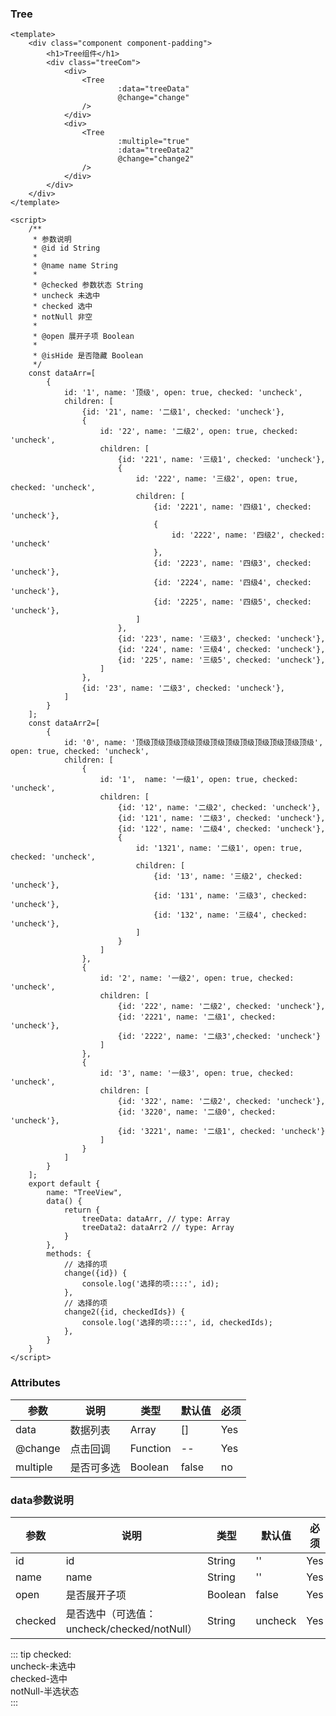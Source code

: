 ### Tree

<template>
    <div class="component component-padding">
        <h1>Tree组件</h1>
        <div class="treeCom">
            <div>
                <Tree
                        :data="treeData"
                        @change="change"
                />
            </div>
            <div>
                <Tree
                        :multiple="true"
                        :data="treeData2"
                        @change="change2"
                />
            </div>
        </div>
    </div>
</template>

<script>
    /**
     * 参数说明 
     * @id id String
     *
     * @name name String
     *
     * @checked 参数状态 String
     * uncheck 未选中
     * checked 选中
     * notNull 非空
     *
     * @open 展开子项 Boolean
     * 
     * @isHide 是否隐藏 Boolean
     */
    const dataArr=[
        {
            id: '1', name: '顶级', open: true, checked: 'uncheck',
            children: [
                {id: '21', name: '二级1', checked: 'uncheck'},
                {
                    id: '22', name: '二级2', open: true, checked: 'uncheck',
                    children: [
                        {id: '221', name: '三级1', checked: 'uncheck'},
                        {
                            id: '222', name: '三级2', open: true, checked: 'uncheck',
                            children: [
                                {id: '2221', name: '四级1', checked: 'uncheck'},
                                {
                                    id: '2222', name: '四级2', checked: 'uncheck'
                                },
                                {id: '2223', name: '四级3', checked: 'uncheck'},
                                {id: '2224', name: '四级4', checked: 'uncheck'},
                                {id: '2225', name: '四级5', checked: 'uncheck'},
                            ]
                        },
                        {id: '223', name: '三级3', checked: 'uncheck'},
                        {id: '224', name: '三级4', checked: 'uncheck'},
                        {id: '225', name: '三级5', checked: 'uncheck'},
                    ]
                },
                {id: '23', name: '二级3', checked: 'uncheck'},
            ]
        }
    ];
    const dataArr2=[
        {
            id: '0', name: '顶级顶级顶级顶级顶级顶级顶级顶级顶级顶级顶级顶级', open: true, checked: 'uncheck',
            children: [
                {
                    id: '1',  name: '一级1', open: true, checked: 'uncheck',
                    children: [
                        {id: '12', name: '二级2', checked: 'uncheck'},
                        {id: '121', name: '二级3', checked: 'uncheck'},
                        {id: '122', name: '二级4', checked: 'uncheck'},
                        {
                            id: '1321', name: '二级1', open: true, checked: 'uncheck',
                            children: [
                                {id: '13', name: '三级2', checked: 'uncheck'},
                                {id: '131', name: '三级3', checked: 'uncheck'},
                                {id: '132', name: '三级4', checked: 'uncheck'},
                            ]
                        }
                    ]
                },
                {
                    id: '2', name: '一级2', open: true, checked: 'uncheck',
                    children: [
                        {id: '222', name: '二级2', checked: 'uncheck'},
                        {id: '2221', name: '二级1', checked: 'uncheck'},
                        {id: '2222', name: '二级3',checked: 'uncheck'}
                    ]
                },
                {
                    id: '3', name: '一级3', open: true, checked: 'uncheck',
                    children: [
                        {id: '322', name: '二级2', checked: 'uncheck'},
                        {id: '3220', name: '二级0', checked: 'uncheck'},
                        {id: '3221', name: '二级1', checked: 'uncheck'}
                    ]
                }
            ]
        }
    ];
    export default {
        name: "TreeView",
        data() {
            return {
                treeData: dataArr, // type: Array
                treeData2: dataArr2 // type: Array
            }
        },
        methods: {
            // 选择的项
            change({id}) {
                console.log('选择的项::::', id);
            },
            // 选择的项
            change2({id, checkedIds}) {
                console.log('选择的项::::', id, checkedIds);
            },
        }
    }
</script>
<style lang="stylus" scoped>

    .treeCom
        display flex
        justify-content space-between
        width 600px
        > div
            width 190px
            margin-right 24px
            overflow-y auto

</style>


```vue
<template>
    <div class="component component-padding">
        <h1>Tree组件</h1>
        <div class="treeCom">
            <div>
                <Tree
                        :data="treeData"
                        @change="change"
                />
            </div>
            <div>
                <Tree
                        :multiple="true"
                        :data="treeData2"
                        @change="change2"
                />
            </div>
        </div>
    </div>
</template>

<script>
    /**
     * 参数说明 
     * @id id String
     *
     * @name name String
     *
     * @checked 参数状态 String
     * uncheck 未选中
     * checked 选中
     * notNull 非空
     *
     * @open 展开子项 Boolean
     * 
     * @isHide 是否隐藏 Boolean
     */
    const dataArr=[
        {
            id: '1', name: '顶级', open: true, checked: 'uncheck',
            children: [
                {id: '21', name: '二级1', checked: 'uncheck'},
                {
                    id: '22', name: '二级2', open: true, checked: 'uncheck',
                    children: [
                        {id: '221', name: '三级1', checked: 'uncheck'},
                        {
                            id: '222', name: '三级2', open: true, checked: 'uncheck',
                            children: [
                                {id: '2221', name: '四级1', checked: 'uncheck'},
                                {
                                    id: '2222', name: '四级2', checked: 'uncheck'
                                },
                                {id: '2223', name: '四级3', checked: 'uncheck'},
                                {id: '2224', name: '四级4', checked: 'uncheck'},
                                {id: '2225', name: '四级5', checked: 'uncheck'},
                            ]
                        },
                        {id: '223', name: '三级3', checked: 'uncheck'},
                        {id: '224', name: '三级4', checked: 'uncheck'},
                        {id: '225', name: '三级5', checked: 'uncheck'},
                    ]
                },
                {id: '23', name: '二级3', checked: 'uncheck'},
            ]
        }
    ];
    const dataArr2=[
        {
            id: '0', name: '顶级顶级顶级顶级顶级顶级顶级顶级顶级顶级顶级顶级', open: true, checked: 'uncheck',
            children: [
                {
                    id: '1',  name: '一级1', open: true, checked: 'uncheck',
                    children: [
                        {id: '12', name: '二级2', checked: 'uncheck'},
                        {id: '121', name: '二级3', checked: 'uncheck'},
                        {id: '122', name: '二级4', checked: 'uncheck'},
                        {
                            id: '1321', name: '二级1', open: true, checked: 'uncheck',
                            children: [
                                {id: '13', name: '三级2', checked: 'uncheck'},
                                {id: '131', name: '三级3', checked: 'uncheck'},
                                {id: '132', name: '三级4', checked: 'uncheck'},
                            ]
                        }
                    ]
                },
                {
                    id: '2', name: '一级2', open: true, checked: 'uncheck',
                    children: [
                        {id: '222', name: '二级2', checked: 'uncheck'},
                        {id: '2221', name: '二级1', checked: 'uncheck'},
                        {id: '2222', name: '二级3',checked: 'uncheck'}
                    ]
                },
                {
                    id: '3', name: '一级3', open: true, checked: 'uncheck',
                    children: [
                        {id: '322', name: '二级2', checked: 'uncheck'},
                        {id: '3220', name: '二级0', checked: 'uncheck'},
                        {id: '3221', name: '二级1', checked: 'uncheck'}
                    ]
                }
            ]
        }
    ];
    export default {
        name: "TreeView",
        data() {
            return {
                treeData: dataArr, // type: Array
                treeData2: dataArr2 // type: Array
            }
        },
        methods: {
            // 选择的项
            change({id}) {
                console.log('选择的项::::', id);
            },
            // 选择的项
            change2({id, checkedIds}) {
                console.log('选择的项::::', id, checkedIds);
            },
        }
    }
</script>

```

### Attributes

| 参数     | 说明  | 类型    | 默认值  | 必须    |
| ------- | ---- | ------ | ------- | ------ |
| data    | 数据列表 | Array | [] | Yes     |
| @change   | 点击回调 | Function | -- | Yes     |
| multiple  | 是否可多选 | Boolean | false | no     |

### data参数说明

| 参数     | 说明  | 类型    | 默认值  | 必须    |
| ------- | ---- | ------ | ------- | ------ |
| id    | id | String | '' | Yes     |
| name   | name | String | '' | Yes     |
| open   | 是否展开子项 | Boolean | false | Yes     |
| checked   | 是否选中（可选值：uncheck/checked/notNull） | String | uncheck | Yes     |

::: tip
checked:
<br>
uncheck-未选中
<br>
checked-选中
<br>
notNull-半选状态
<br>
:::
